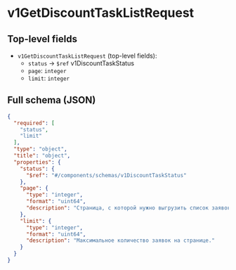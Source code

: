 # v1GetDiscountTaskListRequest

## Top-level fields
- `v1GetDiscountTaskListRequest` (top-level fields):
  - `status` → `$ref` v1DiscountTaskStatus
  - `page`: `integer`
  - `limit`: `integer`

## Full schema (JSON)
```json
{
  "required": [
    "status",
    "limit"
  ],
  "type": "object",
  "title": "object",
  "properties": {
    "status": {
      "$ref": "#/components/schemas/v1DiscountTaskStatus"
    },
    "page": {
      "type": "integer",
      "format": "uint64",
      "description": "Страница, с которой нужно выгрузить список заявок на скидку."
    },
    "limit": {
      "type": "integer",
      "format": "uint64",
      "description": "Максимальное количество заявок на странице."
    }
  }
}
```
